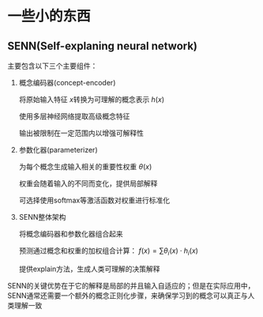 # 一些小的东西

## SENN(Self-explaning neural network)

主要包含以下三个主要组件：

1. 概念编码器(concept-encoder)

   将原始输入特征 $x$转换为可理解的概念表示 $h(x)$

   使用多层神经网络提取高级概念特征

   输出被限制在一定范围内以增强可解释性

2. 参数化器(parameterizer)

   为每个概念生成输入相关的重要性权重 $\theta(x)$

   权重会随着输入的不同而变化，提供局部解释

   可选择使用softmax等激活函数对权重进行标准化

3. SENN整体架构

   将概念编码器和参数化器组合起来

   预测通过概念和权重的加权组合计算： $f(x) = \sum \theta_i(x) \cdot h_i(x)$

   提供explain方法，生成人类可理解的决策解释

SENN的关键优势在于它的解释是局部的并且输入自适应的；但是在实际应用中，SENN通常还需要一个额外的概念正则化步骤，来确保学习到的概念可以真正与人类理解一致
